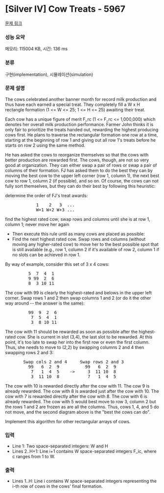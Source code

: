 # [Silver IV] Cow Treats - 5967 

[문제 링크](https://www.acmicpc.net/problem/5967) 

### 성능 요약

메모리: 115004 KB, 시간: 136 ms

### 분류

구현(implementation), 시뮬레이션(simulation)

### 문제 설명

<p>The cows celebrated another banner month for record milk production and thus have each earned a special treat. They completely fill a W x H rectangle formation (1 <= W <= 25; 1 <= H <= 25) awaiting their treat.</p>

<p>Each cow has a unique figure of merit F_rc (1 <= F_rc <= 1,000,000) which denotes her overall milk production performance. Farmer John thinks it is only fair to prioritize the treats handed out, rewarding the highest producing cows first. He plans to traverse the rectangular formation one row at a time, starting at the beginning of row 1 and giving out all row 1's treats before he starts on row 2 using the same method.</p>

<p>He has asked the cows to reorganize themselves so that the cows with better production are rewarded first. The cows, though, are not so very good at organization. They can either swap a pair of rows or swap a pair of columns of their formation. FJ has asked them to do the best they can by moving the best cow to the upper left corner (row 1, column 1), the next best cow to row 1, column 2 (if possible), and so on. Of course, the cows can not fully sort themselves, but they can do their best by following this heuristic:</p>

<p>determine the order of FJ's treat awards:</p>

<pre>            1    2   3  ...
            W+1 W+2 W+3 ...</pre>

<p>find the highest rated cow; swap rows and columns until she is at row 1, column 1; never move her again</p>

<ul>
	<li>Then execute this rule until as many cows are placed as possible:</li>
	<li>Find the next highest rated cow. Swap rows and columns (without moving any higher-rated cow) to move her to the best possible spot that is still available (e.g., row 1, column 2 if it's available of row 2, column 1 if no slots can be achieved in row 1.</li>
</ul>

<p>By way of example, consider this set of 3 x 4 cows:</p>

<pre>         5  7  4  1
         9 99  2  6
         8  3 10 11</pre>

<p>The cow with 99 is clearly the highest-rated and belows in the upper left corner. Swap rows 1 and 2 then swap columns 1 and 2 (or do it the other way around -- the answer is the same):</p>

<pre>         99  9  2  6
          7  5  4  1
          3  8 10 11</pre>

<p>The cow with 11 should be rewarded as soon as possible after the highest-rated cow. She is current in slot (3,4), the last slot to be rewarded. At this point, it's too late to swap her into the first row or even the first column. Thus, she needs to move to (2,2) by swapping columns 2 and 4 then swapping rows 2 and 3:</p>

<pre>       Swap cols 2 and 4     Swap rows 2 and 3
         99   6  2  9          99   6  2  9
          7   1  4  5    ->     3  11 10  8
          3  11 10  8           7   1  4  5</pre>

<p>The cow with 10 is rewarded directly after the cow with 11. The cow 9 is already rewarded. The cow with 8 is awarded just after the cow with 10. The cow with 7 is rewarded directly after the cow with 8.  The cow with 6 is already rewarded. The cow with 5 would best move to row 3, column 2 but the rows 1 and 2 are frozen as are all the columns.  Thus, cows 1, 4, and 5 do not move, and the second diagram above is the "best the cows can do".</p>

<p>Implement this algorithm for other rectangular arrays of cows.</p>

### 입력 

 <ul>
	<li>Line 1: Two space-separated integers: W and H</li>
	<li>Lines 2..H+1: Line i+1 contains W space-separated integers F_ic, where c ranges from 1 to W.</li>
</ul>

<p> </p>

### 출력 

 <ul>
	<li>Lines 1..H: Line i contains W space-separated integers representing the i-th row of cows in the cows' final formation.</li>
</ul>

<p> </p>

